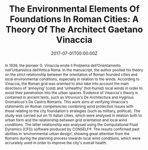 ---
title: "The Environmental Elements Of Foundations In Roman Cities: A Theory Of The Architect Gaetano Vinaccia"
authors:
 - Ilaria Giovagnorio
 - Daniela Usai
 - admin
 - Giovanni Marco Chiri
author_notes:
date: "2017-07-01T00:00:00Z"
doi: "https://doi.org/10.1016/j.scs.2017.03.002"

# Publication type.
# Accepts a single type but formatted as a YAML list (for Hugo requirements).
# Enter a publication type from the CSL standard.
publication_types: ["article-journal"]

# Publication name and optional abbreviated publication name.
publication: "*Sustainable Cities and Society, Volume 32, July 2017, Pages 42-55*"
publication_short: "*Sustainable Cities and Society*"

abstract: "In 1939, the pioneer G. Vinaccia wrote Il Problema dell’Orientamento nell’Urbanistica dell’Antica Roma. In the manuscript, the author posited his theory on the strict relationship between the orientation of Roman founded cities and local environmental conditions, especially in relation to the winds. According to Vinaccia, the Roman grid was oriented to also take into account the main directions of ‘annoying’ (cold) and ‘unhealthy’ (hot-humid) local winds in order to avoid their penetration into the urban spaces. Evidence of Vinaccia's theory is contained in ancient texts, such as Vitruvius's De Architectura and Hyginius Gromaticus's De Castris Romanis. This work aims at verifying Vinaccia's statements on Roman competencies combining wind protection issues with those relating to the city foundation's strategies (such as military, political). The study was carried out on 15 Italian cities, which were analysed in relation both to urban form and the relationship between grid orientation and local wind conditions. The latter relationship was analysed using the Computational Fluid Dynamics (CFD) software produced by CONSELF®. The results confirmed past abilities in ‘environmental urban design’, showing great attention from the Romans during the planning process towards local wind conditions, which were accurately used in order to improve the city's overall health."

# Summary. An optional shortened abstract.
#summary: Lorem ipsum dolor sit amet, consectetur adipiscing elit. Duis posuere tellus ac convallis placerat. Proin tincidunt magna sed ex sollicitudin condimentum.

tags:
 - Singular Perturbation Theory
 - Orbital Dynamics
 - Low-Thrust Propulsion
 - Secular Variation
 - Drag Effects
featured: false

# links:
# - name: ""
#   url: ""
url_pdf: https://www.sciencedirect.com/science/article/abs/pii/S2210670716305686?via%3Dihub
url_code: ''
url_dataset: ''
url_poster: ''
url_project: ''
url_slides: ''
url_source: ''
url_video: ''

# Featured image
# To use, add an image named `featured.jpg/png` to your page's folder.
image:
  caption: 'Velocity profiles comparison'
  focal_point: ""
  preview_only: false

# Associated Projects (optional).
#   Associate this publication with one or more of your projects.
#   Simply enter your project's folder or file name without extension.
#   E.g. `internal-project` references `content/project/internal-project/index.md`.
#   Otherwise, set `projects: []`.
projects: []

# Slides (optional).
#   Associate this publication with Markdown slides.
#   Simply enter your slide deck's filename without extension.
#   E.g. `slides: "example"` references `content/slides/example/index.md`.
#   Otherwise, set `slides: ""`.
#slides: example
---